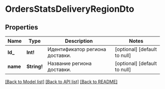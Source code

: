 # OrdersStatsDeliveryRegionDto

## Properties
Name | Type | Description | Notes
------------ | ------------- | ------------- | -------------
**Id_** | **Int!** | Идентификатор региона доставки. | [optional] [default to null]
**name** | **String!** | Название региона доставки. | [optional] [default to null]

[[Back to Model list]](../README.md#documentation-for-models) [[Back to API list]](../README.md#documentation-for-api-endpoints) [[Back to README]](../README.md)


